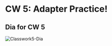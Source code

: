 # CW 5: Adapter Practice!

## Dia for CW 5
![Classwork5-Dia](https://user-images.githubusercontent.com/89400338/217355795-6c7d837f-fc37-435b-8b5a-6d304c9f0156.png)

